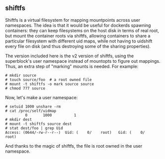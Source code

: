 ## shiftfs

Shiftfs is a virtual filesystem for mapping mountpoints across user namespaces.
The idea is that it would be useful for dockerds spawning containers: they can
keep filesystems on the host disk in terms of real root, but mount the
container roots via shiftfs, allowing containers to share a particular
filesystem with different uid maps, while not having to uidshift every file on
disk (and thus destroying some of the sharing properties).

The version included here is the v2 version of shiftfs, using the superblock's
user namespace instead of mountopts to figure out mappings. Thus, an extra step
of "marking" mounts is needed. For example:

    # mkdir source
    # touch source/foo  # a root owned file
    # mount -t shiftfs -o mark source source
    # chmod 777 source

Now, let's make a user namespace:

    # setuid 1000 unshare -rm
    # cat /proc/self/uidmap
             0       1000          1
    # mkdir dest
    # mount -t shiftfs source dest
    # stat dest/foo | grep Uid
    Access: (0644/-rw-r--r--)  Uid: (    0/    root)   Gid: (    0/    root)

And thanks to the magic of shiftfs, the file is root owned in the user
namespace.
